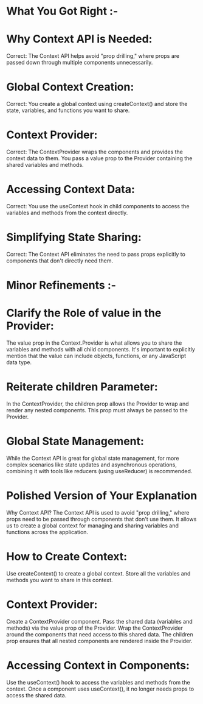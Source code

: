 # What You Got Right :-

# Why Context API is Needed: 
Correct: The Context API helps avoid "prop drilling," where props are passed down through multiple components unnecessarily.

# Global Context Creation:
Correct: You create a global context using createContext() and store the state, variables, and functions you want to share.

# Context Provider:
Correct: The ContextProvider wraps the components and provides the context data to them. You pass a value prop to the Provider containing the shared variables and methods.

# Accessing Context Data:
Correct: You use the useContext hook in child components to access the variables and methods from the context directly.

# Simplifying State Sharing:
Correct: The Context API eliminates the need to pass props explicitly to components that don't directly need them.





# Minor Refinements :-

# Clarify the Role of value in the Provider:
The value prop in the Context.Provider is what allows you to share the variables and methods with all child components. It's important to explicitly mention that the value can include objects, functions, or any JavaScript data type.

# Reiterate children Parameter:
In the ContextProvider, the children prop allows the Provider to wrap and render any nested components. This prop must always be passed to the Provider.

# Global State Management:
While the Context API is great for global state management, for more complex scenarios like state updates and asynchronous operations, combining it with tools like reducers (using useReducer) is recommended.






# Polished Version of Your Explanation
Why Context API? The Context API is used to avoid "prop drilling," where props need to be passed through components that don't use them. It allows us to create a global context for managing and sharing variables and functions across the application.

# How to Create Context:
Use createContext() to create a global context.
Store all the variables and methods you want to share in this context.

# Context Provider:
Create a ContextProvider component.
Pass the shared data (variables and methods) via the value prop of the Provider.
Wrap the ContextProvider around the components that need access to this shared data.
The children prop ensures that all nested components are rendered inside the Provider.

# Accessing Context in Components:
Use the useContext() hook to access the variables and methods from the context.
Once a component uses useContext(), it no longer needs props to access the shared data.